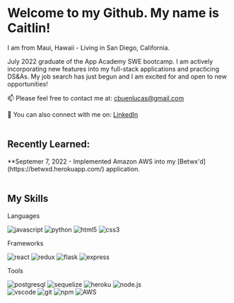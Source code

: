 <h1>Welcome to my Github. My name is Caitlin!</h1>

I am from Maui, Hawaii - Living in San Diego, California.

July 2022 graduate of the App Academy SWE bootcamp. I am actively incorporating new features into my full-stack applications and practicing DS&As. My job search has just begun and I am excited for and open to new opportunities!

📫 Please feel free to contact me at: cbuenlucas@gmail.com

👥 You can also connect with me on: <a href="https://www.linkedin.com/in/caitlin-buen-lucas/">LinkedIn</a><br/><br/>

<h2>Recently Learned:</h2>
**Septemer 7, 2022 - Implemented Amazon AWS into my [Betwx'd](https://betwxd.herokuapp.com/) application.
<br/><br/>

<h2>My Skills</h2>

Languages

![javascript](https://img.shields.io/badge/Javascript-F7DF1E?style=for-the-badge&logo=Javascript&logoColor=black)
![python](https://img.shields.io/badge/Python-3776AB?style=for-the-badge&logo=Python&logoColor=white)
![html5](https://img.shields.io/badge/HTML5-E34F26?style=for-the-badge&logo=HTML5&logoColor=black)
![css3](https://img.shields.io/badge/CSS3-1572B6?style=for-the-badge&logo=CSS3&logoColor=black)


Frameworks

![react](https://img.shields.io/badge/React-61DAFB?style=for-the-badge&logo=React&logoColor=black)
![redux](https://img.shields.io/badge/Redux-764ABC?style=for-the-badge&logo=Redux&logoColor=white)
![flask](https://img.shields.io/badge/Flask-000000?style=for-the-badge&logo=Flask&logoColor=white)
![express](https://img.shields.io/badge/Express-FFFFFF?style=for-the-badge&logo=Express&logoColor=black)


Tools

![postgresql](https://img.shields.io/badge/PostgreSQL-4169E1?style=for-the-badge&logo=PostgreSQL&logoColor=black)
![sequelize](https://img.shields.io/badge/Sequelize-52B0E7?style=for-the-badge&logo=Sequelize&logoColor=black)
![heroku](https://img.shields.io/badge/Heroku-430098?style=for-the-badge&logo=Heroku&logoColor=black)
![node.js](https://img.shields.io/badge/Node.js-339933?style=for-the-badge&logo=Node.js&logoColor=black)<br/>
![vscode](https://img.shields.io/badge/VisualStudioCode-007ACC?style=for-the-badge&logo=VisualStudioCode&logoColor=black)
![git](https://img.shields.io/badge/Git-F05032?style=for-the-badge&logo=Git&logoColor=black)
![npm](https://img.shields.io/badge/npm-CB3837?style=for-the-badge&logo=npm&logoColor=black)
![AWS](https://img.shields.io/badge/Amazon_AWS-232F3E?style=for-the-badge&logo=amazon-aws&logoColor=white)
